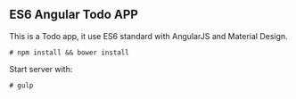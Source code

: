 ## ES6 Angular Todo APP

This is a Todo app, it use ES6 standard with AngularJS and Material Design.

```
# npm install && bower install
```


Start server with:
```
# gulp
```
